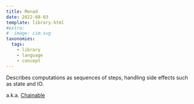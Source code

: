 ```yaml
---
title: Monad
date: 2022-08-03
template: library.html
#extra:
#  image: cim.svg
taxonomies:
  tags:
    - library
    - language
    - concept
---
```

Describes computations as sequences of steps, handling side effects such as state and IO.

a.k.a. [Chainable](/library/chainable)